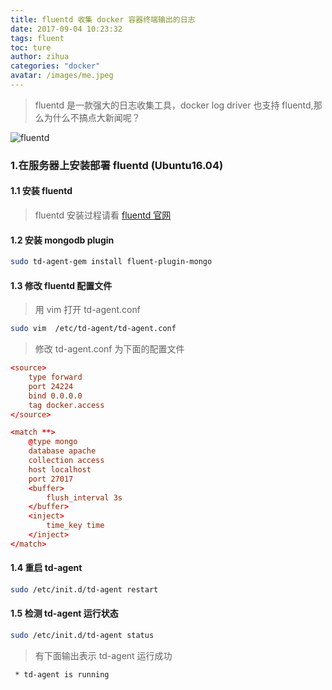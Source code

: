 ```yaml
---
title: fluentd 收集 docker 容器终端输出的日志
date: 2017-09-04 10:23:32
tags: fluent
toc: ture
author: zihua
categories: "docker"
avatar: /images/me.jpeg
---
```


> fluentd 是一款强大的日志收集工具，docker log driver 也支持 fluentd,那么为什么不搞点大新闻呢？

![fluentd](http://p1teq0wgy.bkt.clouddn.com/fluentd.gif)

<!--more-->



### 1.在服务器上安装部署 fluentd (Ubuntu16.04)

#### 1.1 安装 fluentd

> fluentd 安装过程请看 [fluentd 官网](https://docs.fluentd.org/v0.12/articles/install-by-deb)

#### 1.2 安装 mongodb plugin

```bash
sudo td-agent-gem install fluent-plugin-mongo
```

#### 1.3 修改 fluentd 配置文件

> 用 vim 打开 td-agent.conf

```bash
sudo vim  /etc/td-agent/td-agent.conf

```
> 修改 td-agent.conf 为下面的配置文件

```conf
<source>
	type forward
	port 24224
	bind 0.0.0.0
	tag docker.access
</source>

<match **>
	@type mongo
	database apache
	collection access
	host localhost
	port 27017
	<buffer>
		flush_interval 3s
	</buffer>
	<inject>
		time_key time
	</inject>
</match>
```

#### 1.4 重启 td-agent

```bash
sudo /etc/init.d/td-agent restart
```

#### 1.5 检测 td-agent 运行状态

```bash
sudo /etc/init.d/td-agent status

```
> 有下面输出表示 td-agent 运行成功
```bash
 * td-agent is running
```






